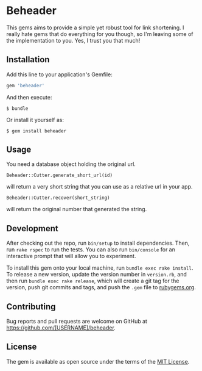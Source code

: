 # Beheader

This gems aims to provide a simple yet robust tool for link shortening.
I really hate gems that do everything for you though, so I'm leaving some of the implementation to you.
Yes, I trust you that much!

## Installation

Add this line to your application's Gemfile:

```ruby
gem 'beheader'
```

And then execute:

    $ bundle

Or install it yourself as:

    $ gem install beheader

## Usage

You need a database object holding the original url.
```
Beheader::Cutter.generate_short_url(id)
```
will return a very short string that you can use as a relative url in your app.
```
Beheader::Cutter.recover(short_string)
```
will return the original number that generated the string.

## Development

After checking out the repo, run `bin/setup` to install dependencies. Then, run `rake rspec` to run the tests. You can also run `bin/console` for an interactive prompt that will allow you to experiment.

To install this gem onto your local machine, run `bundle exec rake install`. To release a new version, update the version number in `version.rb`, and then run `bundle exec rake release`, which will create a git tag for the version, push git commits and tags, and push the `.gem` file to [rubygems.org](https://rubygems.org).

## Contributing

Bug reports and pull requests are welcome on GitHub at https://github.com/[USERNAME]/beheader.


## License

The gem is available as open source under the terms of the [MIT License](http://opensource.org/licenses/MIT).

